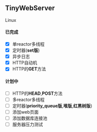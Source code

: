 TinyWebServer
----
Linux
#### 已完成
- [x] 单reactor多线程
- [x] 定时器(**set版**)
- [x] 异步日志
- [x] HTTP自动机
- [x] HTTP的**GET**方法
#### 计划中
- [ ] HTTP的**HEAD**,**POST**方法
- [ ] 多reactor多线程
- [ ] 定时器(**priority_queue版**,**堆版**,**红黑树版**)
- [ ] 添加web页面
- [ ] 添加数据库连接池
- [ ] 服务器压力测试
